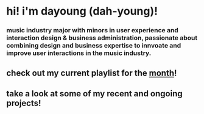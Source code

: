 # hi! i'm **dayoung** (dah-young)!
### music industry major with minors in user experience and interaction design & business administration, passionate about combining design and business expertise to innvoate and improve user interactions in the music industry.
## check out my current playlist for the [month](https://open.spotify.com/playlist/6laB5i5z6ZAsW7DtVKtzDH?si=1820258dd263498c)!





## take a look at some of my recent and ongoing projects!